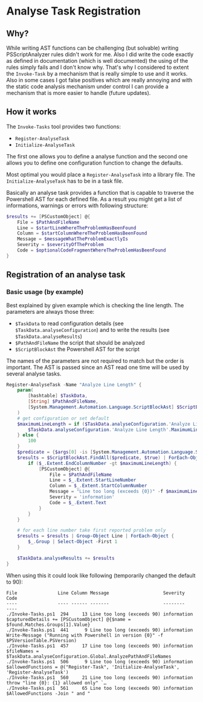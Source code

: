 # Analyse Task Registration

## Why?

While writing AST functions can be challenging (but solvable) writing PSScriptAnalyzer rules
didn't work for me. Also I did write the code exactly as defined in documentation
(which is well documented) the using of the rules simply fails and I don't know
why. That's why I considered to extent the `Invoke-Task` by a mechanism that is
really simple to use and it works. Also in some cases I got false positives which
are really annoying and with the static code analysis mechanism under control I can
provide a mechanism that is more easier to handle (future updates).


## How it works

The `Invoke-Tasks` tool provides two functions:

 - `Register-AnalyseTask`
 - `Initialize-AnalyseTask`

The first one allows you to define a analyse function and the second one
allows you to define one configuration function to change the defaults.

Most optimal you would place a `Register-AnalyseTask` into a library file.
The `Initialize-AnalyseTask` has to be in a task file.

Basically an analyse task provides a function that is capable to traverse
the Powershell AST for each defined file. As a result you might get a list
of informations, warnings or errors with following structure:

```powershell
$results += [PSCustomObject] @{
    File = $PathAndFileName
    Line = $startLineWhereTheProblemHasBeenFound
    Column = $startColumnWhereTheProblemHasBeenFound
    Message = $messageWhatTheProblemExactlyIs
    Severity = $severityOfTheProblem
    Code = $optionalCodeFragmentWhereTheProblemHasBeenFound
}
```

## Registration of an analyse task

### Basic usage (by example)

Best explained by given example which is checking the line length.
The parameters are always those three:

- `$TaskData` to read configuration details (see `$TaskData.analyseConfiguration`) and to write the results (see `$TaskData.analyseResults`)
- `$PathAndFileName` the script that should be analyzed
- `$ScriptBlockAst` the Powershell AST for the script

The names of the parameters are not required to match but the order is important.
The AST is passed since an AST read one time will be used by several analyse tasks.


```powershell
Register-AnalyseTask -Name "Analyze Line Length" {
    param(
        [hashtable] $TaskData,
        [String] $PathAndFileName,
        [System.Management.Automation.Language.ScriptBlockAst] $ScriptBlockAst
    )
    # get configuration or set default
    $maximumLineLength = if ($TaskData.analyseConfiguration.'Analyze Line Length') {
        $TaskData.analyseConfiguration.'Analyze Line Length'.MaximumLineLength
    } else {
        100
    }
    $predicate = {$args[0] -is [System.Management.Automation.Language.StatementAst]}
    $results = $ScriptBlockAst.FindAll($predicate, $true) | ForEach-Object {
        if ($_.Extent.EndColumnNumber -gt $maximumLineLength) {
            [PSCustomObject] @{
                File = $PathAndFileName
                Line = $_.Extent.StartLineNumber
                Column = $_.Extent.StartColumnNumber
                Message = "Line too long (exceeds {0})" -f $maximumLineLength
                Severity = 'information'
                Code = $_.Extent.Text
            }
        }
    }

    # for each line number take first reported problem only
    $results = $results | Group-Object Line | ForEach-Object {
        $_.Group | Select-Object -First 1
    }

    $TaskData.analyseResults += $results
}
```

When using this it could look like following (temporarily changed the default to 90):

```
File               Line Column Message                    Severity    Code
----               ---- ------ -------                    --------    ----
./Invoke-Tasks.ps1  294     13 Line too long (exceeds 90) information $capturedDetails += [PSCustomObject] @{$name = $found.Matches.Groups[1].Value}
./Invoke-Tasks.ps1  441      9 Line too long (exceeds 90) information Write-Message ("Running with Powershell in version {0}" -f $PSVersionTable.PSVersion)
./Invoke-Tasks.ps1  457     17 Line too long (exceeds 90) information $fileNames = $TaskData.analyseConfiguration.Global.AnalyzePathAndFileNames
./Invoke-Tasks.ps1  506      9 Line too long (exceeds 90) information $allowedFunctions = @("Register-Task", 'Initialize-AnalyseTask', 'Register-AnalyseTask')
./Invoke-Tasks.ps1  560     21 Line too long (exceeds 90) information throw "line {0}: {1} allowed only" `…
./Invoke-Tasks.ps1  561     65 Line too long (exceeds 90) information $AllowedFunctions -Join " and "
```
